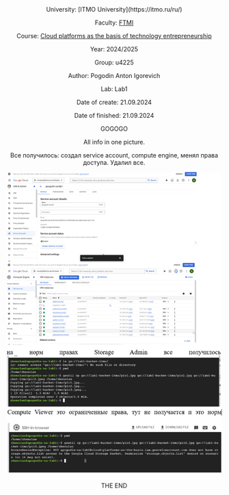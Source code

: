 <div align="center">
University: [ITMO University](https://itmo.ru/ru/)

Faculty: [FTMI](https://ftmi.itmo.ru/)

Course: [Cloud platforms as the basis of technology entrepreneurship](https://itmo-ict-faculty.github.io/cloud-platforms-as-the-basis-of-technology-entrepreneurship/) 

Year: 2024/2025

Group: u4225

Author: Pogodin Anton Igorevich

Lab: Lab1

Date of create: 21.09.2024

Date of finished: 21.09.2024


GOGOGO

All info in one picture.

Все получилось: создал service account, compute engine, менял права доступа. Удалил все.

![my-pic1./pic1.jpg](/lab1/pic1.png)

THE END
</div>
